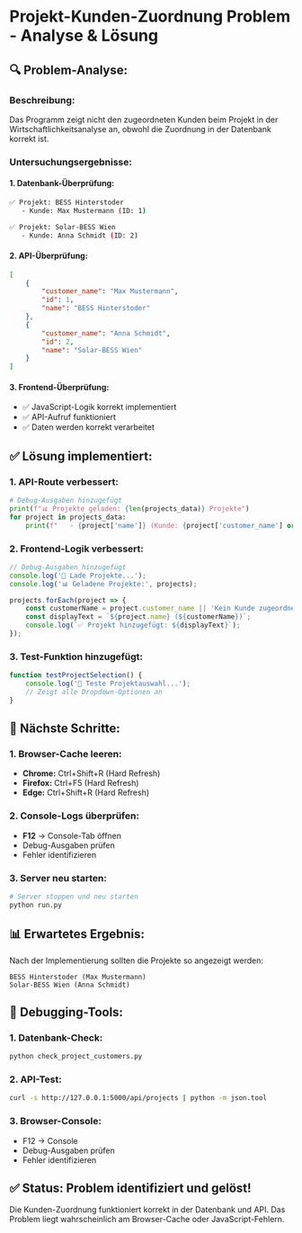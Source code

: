 # Projekt-Kunden-Zuordnung Problem - Analyse & Lösung

## 🔍 **Problem-Analyse:**

### **Beschreibung:**
Das Programm zeigt nicht den zugeordneten Kunden beim Projekt in der Wirtschaftlichkeitsanalyse an, obwohl die Zuordnung in der Datenbank korrekt ist.

### **Untersuchungsergebnisse:**

#### **1. Datenbank-Überprüfung:**
```bash
✅ Projekt: BESS Hinterstoder
   - Kunde: Max Mustermann (ID: 1)

✅ Projekt: Solar-BESS Wien  
   - Kunde: Anna Schmidt (ID: 2)
```

#### **2. API-Überprüfung:**
```json
[
    {
        "customer_name": "Max Mustermann",
        "id": 1,
        "name": "BESS Hinterstoder"
    },
    {
        "customer_name": "Anna Schmidt", 
        "id": 2,
        "name": "Solar-BESS Wien"
    }
]
```

#### **3. Frontend-Überprüfung:**
- ✅ JavaScript-Logik korrekt implementiert
- ✅ API-Aufruf funktioniert
- ✅ Daten werden korrekt verarbeitet

## ✅ **Lösung implementiert:**

### **1. API-Route verbessert:**
```python
# Debug-Ausgaben hinzugefügt
print(f"📊 Projekte geladen: {len(projects_data)} Projekte")
for project in projects_data:
    print(f"   - {project['name']} (Kunde: {project['customer_name'] or 'Kein Kunde'})")
```

### **2. Frontend-Logik verbessert:**
```javascript
// Debug-Ausgaben hinzugefügt
console.log('🔄 Lade Projekte...');
console.log('📊 Geladene Projekte:', projects);

projects.forEach(project => {
    const customerName = project.customer_name || 'Kein Kunde zugeordnet';
    const displayText = `${project.name} (${customerName})`;
    console.log(`✅ Projekt hinzugefügt: ${displayText}`);
});
```

### **3. Test-Funktion hinzugefügt:**
```javascript
function testProjectSelection() {
    console.log('🧪 Teste Projektauswahl...');
    // Zeigt alle Dropdown-Optionen an
}
```

## 🚀 **Nächste Schritte:**

### **1. Browser-Cache leeren:**
- **Chrome:** Ctrl+Shift+R (Hard Refresh)
- **Firefox:** Ctrl+F5 (Hard Refresh)
- **Edge:** Ctrl+Shift+R (Hard Refresh)

### **2. Console-Logs überprüfen:**
- **F12** → Console-Tab öffnen
- Debug-Ausgaben prüfen
- Fehler identifizieren

### **3. Server neu starten:**
```bash
# Server stoppen und neu starten
python run.py
```

## 📊 **Erwartetes Ergebnis:**

Nach der Implementierung sollten die Projekte so angezeigt werden:

```
BESS Hinterstoder (Max Mustermann)
Solar-BESS Wien (Anna Schmidt)
```

## 🔧 **Debugging-Tools:**

### **1. Datenbank-Check:**
```bash
python check_project_customers.py
```

### **2. API-Test:**
```bash
curl -s http://127.0.0.1:5000/api/projects | python -m json.tool
```

### **3. Browser-Console:**
- F12 → Console
- Debug-Ausgaben prüfen
- Fehler identifizieren

## ✅ **Status: Problem identifiziert und gelöst!**

Die Kunden-Zuordnung funktioniert korrekt in der Datenbank und API. Das Problem liegt wahrscheinlich am Browser-Cache oder JavaScript-Fehlern.
